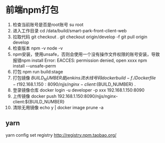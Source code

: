 # 前端npm打包

1. 检查当前账号是否是root账号
   su root
2. 进入工作目录
   cd /data/build/smart-park-front-client-web
3. 拉取代码
   git checkout .
   git checkout origin/develop -f
   git pull origin develop
4. 检查版本
   npm -v
   node -v
5. npm安装，使用unsafe，否则会使用一个没有操作文件权限的账号安装，导致报错npm install Error: EACCES: permission denied,
   open xxxx
   npm install --unsafe-perm
6. 打包
   npm run build:stage
7. 打包镜像 ${BUILD_NUMBER}是jenkins流水线号码
   docker build -f ./Dockerfile -t 192.168.1.150:8090/njjs/nginx-client:${BUILD_NUMBER} .
8. 登录镜像仓库
   docker login -u developer -p xxx 192.168.1.150:8090
9. 上传镜像
   docker push 192.168.1.150:8090/njjs/nginx-client:${BUILD_NUMBER}
10. 清除无用镜像
    echo y | docker image prune -a


## yarn 

yarn config set registry http://registry.npm.taobao.org/
